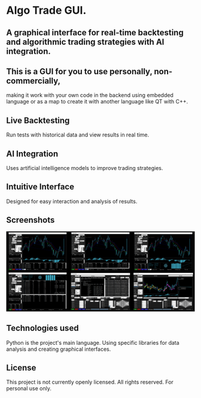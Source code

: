 # Algo Trade GUI.

## A graphical interface for real-time backtesting and algorithmic trading strategies with AI integration.

## This is a GUI for you to use personally, non-commercially,
making it work with your own code in the backend using embedded language or
as a map to create it with another language like QT with C++.

## Live Backtesting
Run tests with historical data and view results in real time.

## AI Integration
Uses artificial intelligence models to improve trading strategies.

## Intuitive Interface
Designed for easy interaction and analysis of results.

## Screenshots
![Screenshots](Live_Backtest_Result_With_AI.jpg)

## Technologies used
Python is the project's main language. Using specific libraries for data analysis and creating graphical interfaces.

## License
This project is not currently openly licensed. All rights reserved. For personal use only.
